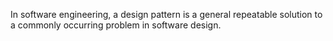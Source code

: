 In software engineering, a design pattern is a general repeatable solution to a commonly occurring problem in software design.
